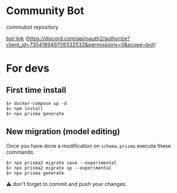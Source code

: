 # Community Bot

commubot repository

[bot link](https://discord.com/api/oauth2/authorize?client_id=760217238425829387&permissions=0&scope=bot)
(https://discord.com/api/oauth2/authorize?client_id=735418949709332532&permissions=0&scope=bot)

# For devs

## First time install

    $> docker-compose up -d
    $> npm install  
	$> npx prisma generate

## New migration (model editing)

Once you have done a modification on `schema.prisma` execute these commands:

    $> npx prisma2 migrate save --experimental
    $> npx prisma2 migrate up --experimental
    $> npx prisma generate

:warning: don't forget to commit and push your changes.